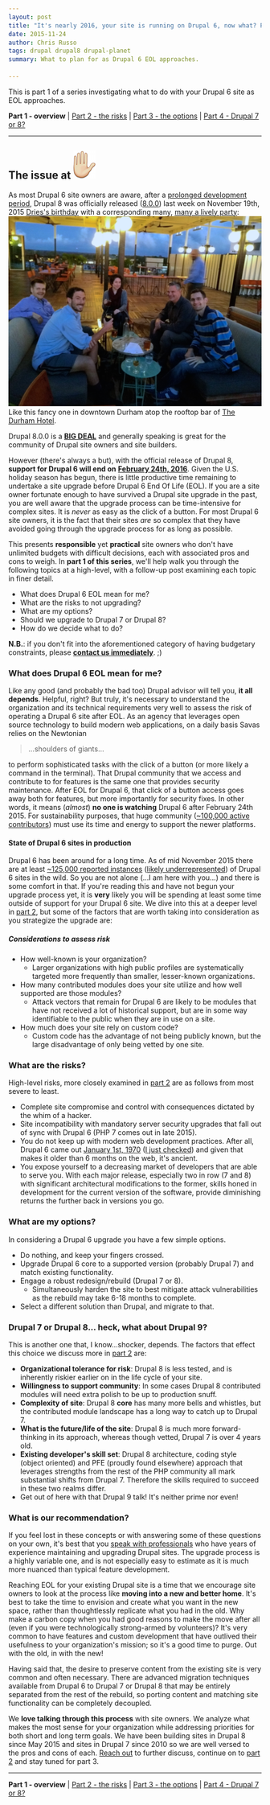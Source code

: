 ```yaml
---
layout: post
title: "It's nearly 2016, your site is running on Drupal 6, now what? Part 1: The overview"
date: 2015-11-24
author: Chris Russo
tags: drupal drupal8 drupal-planet
summary: What to plan for as Drupal 6 EOL approaches.

---
```

This is part 1 of a series investigating what to do with your Drupal 6 site as
EOL approaches.

**Part 1 - overview** \|
[Part 2 - the risks](/2015/12/10/drupal-6-part-2.html)
 \| [Part 3 - the options](/2016/01/25/drupal-6-part-3.html)
 \| [Part 4 - Drupal 7 or 8?](/2016/02/24/drupal-6-part-4.html)

*****

## The issue at <img src="/assets/img/hand.png" alt="hand">

As most Drupal 6 site owners are aware, after a [prolonged development period](https://www.drupal.org/core/dev-cycle), Drupal 8 was officially released ([8.0.0]((https://www.drupal.org/node/2619030))) last week on November 19th, 2015
[Dries's birthday](https://en.wikipedia.org/wiki/Dries_Buytaert) with a corresponding many, [many a lively party](https://twitter.com/hashtag/Celebr8D8?src=hash):
<img src="/assets/img/celebr8d8.jpg" alt="Drupal 8 celebration #celebr8d8">
<span class="caption">Like this fancy one in downtown Durham atop the rooftop bar of [The Durham Hotel](http://thedurham.com/).</span>

Drupal 8.0.0 is a [**BIG DEAL**](http://celebratedrupal8.com/) and generally speaking is great for the community of Drupal site owners and site builders.

However (there's always a but), with the official release of Drupal 8,
**support for Drupal 6 will end on** [**February 24th, 2016**](https://www.drupal.org/drupal-6-eol). Given the U.S. holiday
season has begun, there is little productive time remaining to undertake a site upgrade before Drupal 6 End Of Life (EOL). If you are a site owner fortunate enough to have survived a Drupal site
upgrade in the past, you are well aware that the upgrade process can be time-intensive for complex sites. It is _never_ as easy as the click of a button. For most Drupal 6 site owners, it is the fact
that their sites _are_ so complex that they have avoided going through the upgrade process for as long as possible.

This presents **responsible** yet **practical** site owners who don't have unlimited budgets with difficult decisions, each with associated
pros and cons to weigh. In **part 1 of this series**, we'll help walk you through the following topics at a high-level,
 with a follow-up post examining each topic in finer detail.

 + What does Drupal 6 EOL mean for me?
 + What are the risks to not upgrading?
 + What are my options?
 + Should we upgrade to Drupal 7 or Drupal 8?
 + How do we decide what to do?

**N.B.**: if you don't fit into the aforementioned category of having budgetary constraints, please [**contact us immediately**](/contact). ;)

### What does Drupal 6 EOL mean for me?

Like any good (and probably the bad too) Drupal advisor will tell you, **it all depends**. Helpful, right? But truly, it's necessary to understand the
organization and its
technical requirements very well to assess the risk of operating a Drupal 6 site after EOL.
As an agency that leverages open source technology to build modern web applications, on a daily basis Savas relies on the Newtonian

> ...shoulders of giants...

to perform sophisticated tasks with the click of a button (or more likely a command in the terminal). That Drupal community that we access and contribute to
 for features
is the same one that provides security maintenance. After EOL for Drupal 6, that click of a button access goes away both for features, but more importantly
 for security fixes. In other words, it means (_almost_) **no one is watching** Drupal 6 after February 24th 2015. For sustainability purposes, that huge community
 ([~100,000 active contributors](https://www.drupal.org/#community-stats)) must use its time and energy to support the newer platforms.

#### State of Drupal 6 sites in production

Drupal 6 has been around for a long time. As of mid November 2015 there are at least
[~125,000 reported instances](https://www.drupal.org/project/usage/drupal) ([likely underrepresented](https://www.drupal.org/node/329620)) of
Drupal 6 sites in the wild. So you are not alone (...I am here with you...) and there is some comfort in that. If you're reading this and have not
begun your upgrade process yet, it is **very** likely you will be spending at least some time outside of support for your Drupal 6 site.
We dive into this at a deeper level in [part 2](/2015/12/10/drupal-6-part-2.html), but some of the factors that are worth taking into consideration as you strategize the upgrade are:

##### Considerations to assess risk
+ How well-known is your organization?
  + Larger organizations with high public profiles are systematically targeted more frequently than smaller, lesser-known organizations.
+ How many contributed modules does your site utilize and how well supported are those modules?
  + Attack vectors that remain for Drupal 6 are likely to be modules that have not received a lot of historical support, but are in some way identifiable to the public when they are in use on a site.
+ How much does your site rely on custom code?
  + Custom code has the advantage of not being publicly known, but the large disadvantage of only being vetted by one site.

### What are the risks?

High-level risks, more closely examined in [part 2](/2015/12/10/drupal-6-part-2.html) are as follows from most severe to least.

+ Complete site compromise and control with consequences dictated by the whim of a hacker.
+ Site incompatibility with mandatory server security upgrades that fall out of sync with Drupal 6 (PHP 7 comes out in late 2015).
+ You do not keep up with modern web development practices. After all, Drupal 6 came out [January 1st, 1970](http://stackoverflow.com/questions/1090869/why-is-1-1-1970-the-epoch-time) ([I just checked](https://www.drupal.org/drupal-6.0)) and given that makes it older than 6 months on the web, it's ancient.
+ You expose yourself to a decreasing market of developers that are able to serve you. With each major release, especially two in row (7 and 8) with significant architectural modifications to the former,
skills honed in development for the current version of the software, provide diminishing returns the further back in versions you go.

### What are my options?

In considering a Drupal 6 upgrade you have a few simple options.

 + Do nothing, and keep your fingers crossed.
 + Upgrade Drupal 6 core to a supported version (probably Drupal 7) and match existing functionality.
 + Engage a robust redesign/rebuild (Drupal 7 or 8).
   + Simultaneously harden the site to best mitigate attack vulnerabilities as the rebuild may take 6-18 months to complete.
 + Select a different solution than Drupal, and migrate to that.

### Drupal 7 or Drupal 8... heck, what about Drupal 9?

This is another one that, I know...shocker, depends. The factors that effect this choice we discuss more in [part 2](/2015/12/10/drupal-6-part-2.html) are:

 + **Organizational tolerance for risk**: Drupal 8 is less tested, and is inherently riskier earlier on in the life cycle of your site.
 + **Willingness to support community**: In some cases Drupal 8 contributed modules will need extra polish to be up to production snuff.
 + **Complexity of site**: Drupal 8 **core** has many more bells and whistles, but the contributed module landscape has a long way to catch up to Drupal 7.
 + **What is the future/life of the site**: Drupal 8 is much more forward-thinking in its approach, whereas though vetted, Drupal 7 is over 4 years old.
 + **Existing developer's skill set**: Drupal 8 architecture, coding style (object oriented) and PFE (proudly found elsewhere) approach that leverages strengths from the rest of the PHP community all mark
 substantial shifts from Drupal 7. Therefore the skills required to succeed in these two realms differ.
 + Get out of here with that Drupal 9 talk! It's neither prime nor even!

### What is our recommendation?

If you feel lost in these concepts or with answering some of these questions on your own, it's best that you [speak with professionals](/contact) who
have years of experience maintaining and upgrading Drupal sites. The upgrade process
is a highly variable one, and is not especially easy to estimate as it is much more nuanced than typical feature development.

Reaching EOL for your existing Drupal site is a time that we encourage site owners to look at the process like **moving into a new and better home**.
It's best to take the time to envision and create what you want in the new space, rather than thoughtlessly replicate what you had in the old.
Why make a carbon copy when you had good reasons to make the move after all (even if you were technologically strong-armed by volunteers)? It's very common to have
features and custom development that have outlived their usefulness to your organization's mission; so it's a good time to purge. Out with the old, in with the new!

Having said that, the desire to preserve content from the existing site is very common and often necessary. There are advanced
migration techniques available from Drupal 6 to Drupal 7 or Drupal 8 that may be entirely separated from the rest of the rebuild, so porting content
and matching site functionality can be completely decoupled.

We **love talking through this process** with site owners. We analyze what makes the most sense for your organization while addressing priorities for both short and long term goals.
We have been building sites in Drupal 8 since May 2015 and sites in Drupal 7
since 2010 so we are well versed to the pros and cons of each. [Reach out](/contact) to further discuss, continue on to [part 2](/2015/12/10/drupal-6-part-2.html) and stay tuned for part 3.

*****

**Part 1 - overview** \|
[Part 2 - the risks](/2015/12/10/drupal-6-part-2.html)
 \| [Part 3 - the options](/2016/01/25/drupal-6-part-3.html)
 \| [Part 4 - Drupal 7 or 8?](/2016/02/24/drupal-6-part-4.html)
